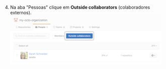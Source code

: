 4. Na aba "Pessoas" clique em **Outside collaborators** (colaboradores externos). ![Botão para selecionar colaboradores externos para uma organização](/assets/images/help/organizations/select-outside-collaborators.png)
